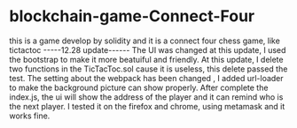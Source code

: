# blockchain-game-Connect-Four
this is a game develop by solidity and it is a connect four chess game, like tictactoc
-----12.28 update------
The UI was changed at this update, I used the bootstrap to make it more beatuiful and friendly.
At this update, I delete two functions in the TicTacToc.sol cause it is useless, this delete passed the test.
The setting about the webpack has been changed , I added url-loader to make the background picture can show properly.
After complete the index.js, the ui will show the address of the player and it can remind who is the next player.
I tested it on the firefox and chrome, using metamask and it works fine.
